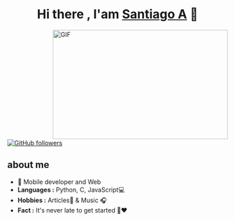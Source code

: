 
<div align="center">
<h1 align="center">Hi there , I'am <a href="https://github.com/tiagoARTF/tiagoARTF">Santiago A</a> 👋</h1>
</div>
<img align="right" height="250" width="400" alt="GIF" src="https://camo.githubusercontent.com/86a3b6db470f1a0429f7355c08d1edabf3d2c804/68747470733a2f2f6d69726f2e6d656469756d2e636f6d2f6d61782f313336302f312a495247486d69477361313673746564517649615a66772e676966"/>

[![GitHub followers](https://img.shields.io/github/followers/10?style=social)](https://github.com/tiagoARTF)

## about me

- 📲 Mobile developer and Web
- **Languages :** Python, C, JavaScript💻
-  **Hobbies :** Articles📕 & Music :headphones:
-  **Fact :** It's never late to get started 🎯:heart:
<br>
